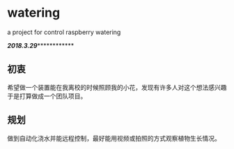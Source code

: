 # watering
a project for control raspberry watering

*******************************2018.3.29*******************************************

## 初衷
希望做一个装置能在我离校的时候照顾我的小花，发现有许多人对这个想法感兴趣于是打算做成一个团队项目。
## 规划
做到自动化浇水并能远程控制，最好能用视频或拍照的方式观察植物生长情况。
